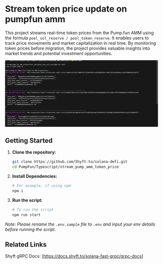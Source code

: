 # Stream token price update on pumpfun amm

This project streams real-time token prices from the Pump.fun AMM using the formula `pool_sol_reserve / pool_token_reserve`. It enables users to track price movements and market capitalization in real time. By monitoring token prices before migration, the project provides valuable insights into market trends and potential investment opportunities.

![screenshot](assets/amm-usage-screenshot.png?raw=true "Screenshot")

## Getting Started

1. **Clone the repository:**
   ```bash
   git clone https://github.com/Shyft-to/solana-defi.git
   cd PumpFun/Typescript/stream_pump_amm_token_price
   ```

2. **Install Dependencies:**

    ```bash
    # For example, if using npm
    npm i
    ```

3. **Run the script:**

    ```bash
    # To run the script
    npm run start
    ```

*Note: Please rename the `.env.sample` file to `.env` and input your env details before running the script.*

## Related Links

Shyft gRPC Docs: [https://docs.shyft.to/solana-fast-grpc/grpc-docs]
